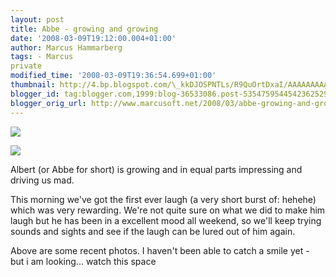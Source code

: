 ```yaml
---
layout: post
title: Abbe - growing and growing
date: '2008-03-09T19:12:00.004+01:00'
author: Marcus Hammarberg
tags: - Marcus
private
modified_time: '2008-03-09T19:36:54.699+01:00'
thumbnail: http://4.bp.blogspot.com/\_kkDJOSPNTLs/R9QuOrtDxaI/AAAAAAAAASI/meySp48QUxs/s72-c/PICT2590.JPG
blogger_id: tag:blogger.com,1999:blog-36533086.post-5354759544542362529
blogger_orig_url: http://www.marcusoft.net/2008/03/abbe-growing-and-growing.html
---
```


[<img
src="http://4.bp.blogspot.com/_kkDJOSPNTLs/R9QuOrtDxaI/AAAAAAAAASI/meySp48QUxs/s320/PICT2590.JPG"
id="BLOGGER_PHOTO_ID_5175812701540304290"
style="DISPLAY: block; MARGIN: 0px auto 10px; CURSOR: hand; TEXT-ALIGN: center"
data-border="0" />](http://4.bp.blogspot.com/_kkDJOSPNTLs/R9QuOrtDxaI/AAAAAAAAASI/meySp48QUxs/s1600-h/PICT2590.JPG)

<div>

[<img
src="http://3.bp.blogspot.com/_kkDJOSPNTLs/R9QsEbtDxYI/AAAAAAAAAR4/DzJkvetrUII/s320/PICT2615.JPG"
id="BLOGGER_PHOTO_ID_5175810326423389570"
style="DISPLAY: block; MARGIN: 0px auto 10px; CURSOR: hand; TEXT-ALIGN: center"
data-border="0" />](http://3.bp.blogspot.com/_kkDJOSPNTLs/R9QsEbtDxYI/AAAAAAAAAR4/DzJkvetrUII/s1600-h/PICT2615.JPG)


<div>

Albert (or Abbe for short) is growing and in equal parts impressing and
driving us mad.

This morning we've got the first ever laugh (a very short burst of:
hehehe) which was very rewarding. We're not quite sure on what we did to
make him laugh but he has been in a excellent mood all weekend, so we'll
keep trying sounds and sights and see if the laugh can be lured out of
him again.

Above are some recent photos. I haven't been able to catch a smile yet -
but i am looking... watch this space

</div>

</div>
